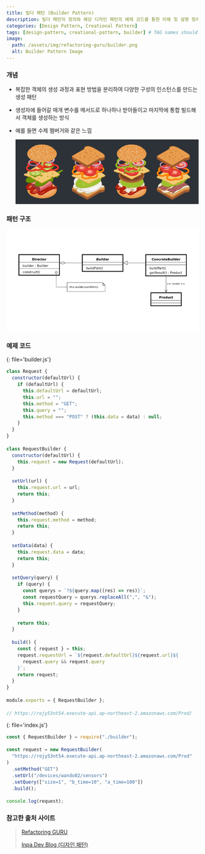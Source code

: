 ```yaml
---
title: 빌더 패턴 (Builder Pattern)
description: 빌더 패턴의 정의와 해당 디자인 패턴의 예제 코드를 통한 이해 및 설명 정리
categories: [Design Pattern, Creational Pattern]
tags: [design-pattern, creational-pattern, builder] # TAG names should always be lowercase
image:
  path: /assets/img/refactoring-guru/builder.png
  alt: Builder Pattern Image
---
```


### 개념

- 복잡한 객체의 생성 과정과 표현 방법을 분리하여 다양한 구성의 인스턴스를 만드는 생성 패턴

- 생성자에 들어갈 매개 변수를 메서드로 하나하나 받아들이고 마지막에 통합 빌드해서 객체를 생성하는 방식

- 예를 들면 수제 햄버거와 같은 느낌

  ![builder_example](/assets/img/example/builder_example.png)

### 패턴 구조

![builder](/assets/img/structure/builder.png)

### 예제 코드

{: file='builder.js'}

```js
class Request {
  constructor(defaultUrl) {
    if (defaultUrl) {
      this.defaultUrl = defaultUrl;
      this.url = "";
      this.method = "GET";
      this.query = "";
      this.method === "POST" ? (this.data = data) : null;
    }
  }
}

class RequestBuilder {
  constructor(defaultUrl) {
    this.request = new Request(defaultUrl);
  }

  setUrl(url) {
    this.request.url = url;
    return this;
  }

  setMethod(method) {
    this.request.method = method;
    return this;
  }

  setData(data) {
    this.request.data = data;
    return this;
  }

  setQuery(query) {
    if (query) {
      const querys = `?${query.map((res) => res)}`;
      const requestQuery = querys.replaceAll(",", "&");
      this.request.query = requestQuery;
    }

    return this;
  }

  build() {
    const { request } = this;
    request.requestUrl = `${request.defaultUrl}${request.url}${
      request.query && request.query
    }`;
    return request;
  }
}

module.exports = { RequestBuilder };

// https://rojy53nt54.execute-api.ap-northeast-2.amazonaws.com/Prod/
```

{: file='index.js'}

```js
const { RequestBuilder } = require("./builder");

const request = new RequestBuilder(
  "https://rojy53nt54.execute-api.ap-northeast-2.amazonaws.com/Prod"
)
  .setMethod("GET")
  .setUrl("/devices/wando02/sensors")
  .setQuery(["size=1", "b_time=10", "a_time=100"])
  .build();

console.log(request);
```

### 참고한 출처 사이트

> [Refactoring GURU](https://refactoring.guru/ko/design-patterns)
>
> [Inpa Dev Blog (디자인 패턴)](https://inpa.tistory.com/category/%EB%94%94%EC%9E%90%EC%9D%B8%20%ED%8C%A8%ED%84%B4)

